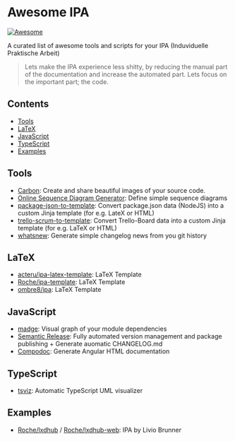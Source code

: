 # Awesome IPA

 [![Awesome](https://cdn.rawgit.com/sindresorhus/awesome/d7305f38d29fed78fa85652e3a63e154dd8e8829/media/badge.svg)](https://github.com/sindresorhus/awesome)

 A curated list of awesome tools and scripts for your IPA (Induviduelle Praktische Arbeit)
 
 > Lets make the IPA experience less shitty, by reducing the manual part of the documentation
 > and increase the automated part. 
 > Lets focus on the important part; the code.

## Contents

- [Tools](#tools)
- [LaTeX](#latex)
- [JavaScript](#javascript)
- [TypeScript](#typescript)
- [Examples](#examples)

## Tools

- [Carbon](https://carbon.now.sh/?bg=rgba(255,255,255,1)&t=seti&wt=none&l=auto&ds=true&dsyoff=20px&dsblur=68px&wc=true&wa=true&pv=48px&ph=32px&ln=false&fm=Hack&fs=14px&si=false&es=2x&wm=false):
Create and share beautiful images of your source code.
- [Online Sequence Diagram Generator](https://sequencediagram.org/): Define simple sequence diagrams
- [package-json-to-template](https://github.com/BrunnerLivio/package-json-to-template): Convert package.json data (NodeJS) into a custom Jinja template (for e.g. LateX or HTML)
- [trello-scrum-to-template](https://github.com/BrunnerLivio/trello-scrum-to-template): Convert Trello-Board data into a custom Jinja template (for e.g. LaTeX or HTML)
- [whatsnew](https://github.com/randombenj/whatsnew): Generate simple changelog news from you git history

## LaTeX

- [acteru/ipa-latex-template](https://github.com/acteru/ipa-latex-template): LaTeX Template
- [Roche/ipa-template](https://github.com/Roche/ipa-template): LaTeX Template
- [ombre8/ipa](https://github.com/ombre8/ipa): LaTeX Template

## JavaScript

- [madge](https://github.com/pahen/madge): Visual graph of your module dependencies
- [Semantic Release](https://github.com/semantic-release/semantic-release): Fully automated version management and package publishing + Generate auomatic CHANGELOG.md 
- [Compodoc](https://github.com/compodoc/compodoc): Generate Angular HTML documentation

## TypeScript

- [tsviz](https://github.com/joaompneves/tsviz): Automatic TypeScript UML visualizer

## Examples

- [Roche/lxdhub](https://github.com/Roche/lxdhub) / [Roche/lxdhub-web](https://github.com/Roche/lxdhub-web): IPA by Livio Brunner
